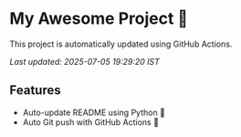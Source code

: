 # My Awesome Project 🚀

This project is automatically updated using GitHub Actions.

_Last updated: 2025-07-05 19:29:20 IST_

## Features
- Auto-update README using Python 🐍
- Auto Git push with GitHub Actions 🤖
